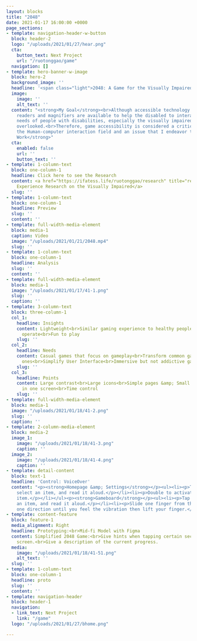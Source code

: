 ```yaml
---
layout: blocks
title: "2048"
date: 2021-01-17 16:00:00 +0000
page_sections:
- template: navigation-header-w-button
  block: header-2
  logo: "/uploads/2021/01/27/hear.png"
  cta:
    button_text: Next Project
    url: "/ruotonggao/game"
  navigation: []
- template: hero-banner-w-image
  block: hero-2
  background_image: ''
  headline: '<span class="light">2048: A Game for the Visually Impaired</span>  '
  image:
    image: ''
    alt_text: ''
  content: "<strong>My Goal</strong><br>Although accessible technology such as screen
    readers and magnifiers are available to help the disabled to interact, the entertainment
    needs of people with disabilities, especially the visually impaired, are often
    overlooked.<br>Therefore, game accessibility is considered a critical issue within
    the Human-computer interaction field and an issue that I endeavor to address.<br><strong><em><br></em>Individual
    Work</strong>"
  cta:
    enabled: false
    url: ''
    button_text: ''
- template: 1-column-text
  block: one-column-1
  headline: Click here to see the Research
  content: <a href="https://ifatess.life/ruotonggao/research" title="research">User
    Experience Research on the Visually Impaired</a>
  slug: ''
- template: 1-column-text
  block: one-column-1
  headline: Preview
  slug: ''
  content: ''
- template: full-width-media-element
  block: media-1
  caption: Video
  image: "/uploads/2021/01/21/2048.mp4"
  slug: ''
- template: 1-column-text
  block: one-column-1
  headline: Analysis
  slug: ''
  content: ''
- template: full-width-media-element
  block: media-1
  image: "/uploads/2021/01/17/41-1.png"
  slug: ''
  caption: ''
- template: 3-column-text
  block: three-column-1
  col_1:
    headline: Insights
    content: Lightweight<br>Similar gaming experience to healthy people<br>Easy to
      operate<br>Fun to play
    slug: ''
  col_2:
    headline: Needs
    content: Casual games that focus on gameplay<br>Transform common games into accessible
      ones<br>Simplify User Interface<br>Immersive but not addictive gaming experience
    slug: ''
  col_3:
    headline: Points
    content: Large contrast<br>Large icons<br>Simple pages &amp; Small operability<br>Constricted
      in one screen<br>Time control
    slug: ''
- template: full-width-media-element
  block: media-1
  image: "/uploads/2021/01/18/41-2.png"
  slug: ''
  caption: ''
- template: 2-column-media-element
  block: media-2
  image_1:
    image: "/uploads/2021/01/18/41-3.png"
    caption: ''
  image_2:
    image: "/uploads/2021/01/18/41-4.png"
    caption: ''
- template: detail-content
  block: text-1
  headline: 'Control: VoiceOver'
  content: "<p><strong>Homepage &amp; Settings</strong></p><ul><li><p>Tap once to
    select an item, and read it aloud.</p></li><li><p>Double to activate the selected
    item.</p></li></ul><p><strong>Gameboard</strong></p><ul><li><p>Tap once to select
    an item, and read it aloud.</p></li><li><p>Slide one finger from the screen to
    one direction until you feel the vibration then lift your finger.</p></li></ul>"
- template: content-feature
  block: feature-1
  media_alignment: Right
  headline: Prototyping:<br>Mid-fi Model with Figma
  content: Simplified 2048 Game:<br>Give hints when tapping certain sections on the
    screen.<br>Give a description of the current progress.
  media:
    image: "/uploads/2021/01/18/41-51.png"
    alt_text: ''
  slug: ''
- template: 1-column-text
  block: one-column-1
  headline: proto
  slug: ''
  content: ''
- template: navigation-header
  block: header-1
  navigation:
  - link_text: Next Project
    link: "/game"
  logo: "/uploads/2021/01/27/bhome.png"

---
```


